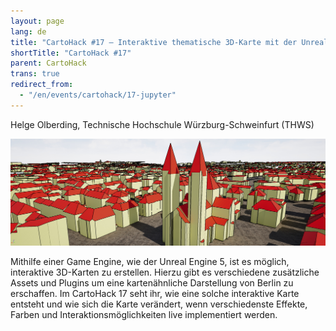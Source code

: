 ```yaml
---
layout: page
lang: de
title: "CartoHack #17 – Interaktive thematische 3D-Karte mit der Unreal Engine 5"
shortTitle: "CartoHack #17" 
parent: CartoHack
trans: true
redirect_from:
  - "/en/events/cartohack/17-jupyter"
---
```


Helge Olberding, Technische Hochschule Würzburg-Schweinfurt (THWS)<br />

![CartoHack #17](/images/cartohack/17-UnrealCity.jpg)

Mithilfe einer Game Engine, wie der Unreal Engine 5, ist es möglich, interaktive 3D-Karten zu erstellen. Hierzu gibt es verschiedene zusätzliche Assets und Plugins um eine kartenähnliche Darstellung von Berlin zu erschaffen. Im CartoHack 17 seht ihr, wie eine solche interaktive Karte entsteht und wie sich die Karte verändert, wenn verschiedenste Effekte, Farben und Interaktionsmöglichkeiten live implementiert werden.